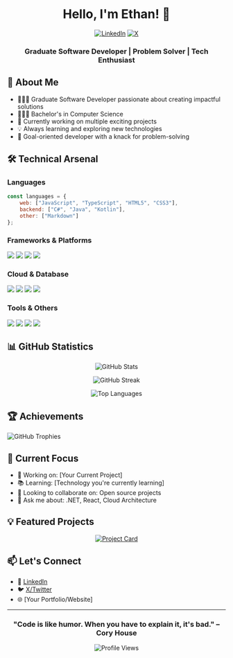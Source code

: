 <div align="center">
  
# Hello, I'm Ethan! 👋
[![LinkedIn](https://img.shields.io/badge/LinkedIn-%230077B5.svg?logo=linkedin&logoColor=white)](https://linkedin.com/in/EthanSchoonbee)
[![X](https://img.shields.io/badge/X-black.svg?logo=X&logoColor=white)](https://x.com/ethanschoonbee_)

### Graduate Software Developer | Problem Solver | Tech Enthusiast

</div>

## 🚀 About Me
- 👨🏻‍💻 Graduate Software Developer passionate about creating impactful solutions
- 👨🏻‍🎓 Bachelor's in Computer Science
- 🌱 Currently working on multiple exciting projects
- 💡 Always learning and exploring new technologies
- 🎯 Goal-oriented developer with a knack for problem-solving

## 🛠️ Technical Arsenal

### Languages
```javascript
const languages = {
    web: ["JavaScript", "TypeScript", "HTML5", "CSS3"],
    backend: ["C#", "Java", "Kotlin"],
    other: ["Markdown"]
};
```

### Frameworks & Platforms
<div align="left">
  <img src="https://img.shields.io/badge/.NET-5C2D91?style=for-the-badge&logo=.net&logoColor=white" />
  <img src="https://img.shields.io/badge/react-%2320232a.svg?style=for-the-badge&logo=react&logoColor=%2361DAFB" />
  <img src="https://img.shields.io/badge/react_native-%2320232a.svg?style=for-the-badge&logo=react&logoColor=%2361DAFB" />
  <img src="https://img.shields.io/badge/node.js-6DA55F?style=for-the-badge&logo=node.js&logoColor=white" />
</div>

### Cloud & Database
<div align="left">
  <img src="https://img.shields.io/badge/AWS-%23FF9900.svg?style=for-the-badge&logo=amazon-aws&logoColor=white" />
  <img src="https://img.shields.io/badge/azure-%230072C6.svg?style=for-the-badge&logo=microsoftazure&logoColor=white" />
  <img src="https://img.shields.io/badge/firebase-%23039BE5.svg?style=for-the-badge&logo=firebase" />
  <img src="https://img.shields.io/badge/MongoDB-%234ea94b.svg?style=for-the-badge&logo=mongodb&logoColor=white" />
</div>

### Tools & Others
<div align="left">
  <img src="https://img.shields.io/badge/git-%23F05033.svg?style=for-the-badge&logo=git&logoColor=white" />
  <img src="https://img.shields.io/badge/github%20actions-%232671E5.svg?style=for-the-badge&logo=githubactions&logoColor=white" />
  <img src="https://img.shields.io/badge/figma-%23F24E1E.svg?style=for-the-badge&logo=figma&logoColor=white" />
  <img src="https://img.shields.io/badge/GODOT-%23FFFFFF.svg?style=for-the-badge&logo=godot-engine" />
</div>

## 📊 GitHub Statistics

<div align="center">
  
![GitHub Stats](https://github-readme-stats.vercel.app/api?username=EthanSchoonbee&theme=vue&hide_border=true&include_all_commits=true&count_private=true)
  
![GitHub Streak](https://github-readme-streak-stats.herokuapp.com/?user=EthanSchoonbee&theme=vue&hide_border=true)
  
![Top Languages](https://github-readme-stats.vercel.app/api/top-langs/?username=EthanSchoonbee&theme=vue&hide_border=true&include_all_commits=true&count_private=true&layout=compact)

</div>

## 🏆 Achievements
![GitHub Trophies](https://github-profile-trophy.vercel.app/?username=EthanSchoonbee&theme=vue&no-frame=true&no-bg=false&margin-w=4)

## 🎯 Current Focus
- 🔭 Working on: [Your Current Project]
- 📚 Learning: [Technology you're currently learning]
- 👯 Looking to collaborate on: Open source projects
- 💬 Ask me about: .NET, React, Cloud Architecture

## 💡 Featured Projects
<div align="center">
  
[![Project Card](https://github-readme-stats.vercel.app/api/pin/?username=EthanSchoonbee&repo=REPOSITORY_NAME&theme=vue)](https://github.com/EthanSchoonbee/REPOSITORY_NAME)
  
</div>

## 📫 Let's Connect
- 💼 [LinkedIn](https://linkedin.com/in/EthanSchoonbee)
- 🐦 [X/Twitter](https://x.com/ethanschoonbee_)
- 🌐 [Your Portfolio/Website]

---
<div align="center">
  
### "Code is like humor. When you have to explain it, it's bad." – Cory House

![Profile Views](https://visitcount.itsvg.in/api?id=EthanSchoonbee&icon=5&color=5)
  
</div>

